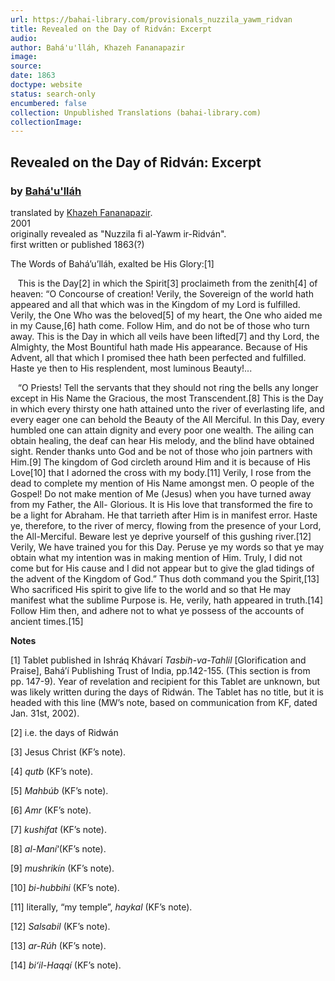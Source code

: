```yaml
---
url: https://bahai-library.com/provisionals_nuzzila_yawm_ridvan
title: Revealed on the Day of Ridván: Excerpt
audio: 
author: Bahá'u'lláh, Khazeh Fananapazir
image: 
source: 
date: 1863
doctype: website
status: search-only
encumbered: false
collection: Unpublished Translations (bahai-library.com)
collectionImage: 
---
```



## Revealed on the Day of Ridván: Excerpt

### by [Bahá'u'lláh](https://bahai-library.com/author/Bahá'u'lláh)

translated by [Khazeh Fananapazir](https://bahai-library.com/author/Khazeh%20Fananapazir).  
2001  
originally revealed as "Nuzzila fi al-Yawm ir-Ridván".  
first written or published 1863(?)


The Words of Bahá’u’lláh, exalted be His Glory:\[1\]

   This is the Day\[2\] in which the Spirit\[3\] proclaimeth from the zenith\[4\] of heaven: “O Concourse of creation! Verily, the Sovereign of the world hath appeared and all that which was in the Kingdom of my Lord is fulfilled. Verily, the One Who was the beloved\[5\] of my heart, the One who aided me in my Cause,\[6\] hath come. Follow Him, and do not be of those who turn away. This is the Day in which all veils have been lifted\[7\] and thy Lord, the Almighty, the Most Bountiful hath made His appearance. Because of His Advent, all that which I promised thee hath been perfected and fulfilled. Haste ye then to His resplendent, most luminous Beauty!...

   “O Priests! Tell the servants that they should not ring the bells any longer except in His Name the Gracious, the most Transcendent.\[8\] This is the Day in which every thirsty one hath attained unto the river of everlasting life, and every eager one can behold the Beauty of the All Merciful. In this Day, every humbled one can attain dignity and every poor one wealth. The ailing can obtain healing, the deaf can hear His melody, and the blind have obtained sight. Render thanks unto God and be not of those who join partners with Him.\[9\] The kingdom of God circleth around Him and it is because of His Love\[10\] that I adorned the cross with my body.\[11\] Verily, I rose from the dead to complete my mention of His Name amongst men. O people of the Gospel! Do not make mention of Me (Jesus) when you have turned away from my Father, the All- Glorious. It is His love that transformed the fire to be a light for Abraham. He that tarrieth after Him is in manifest error. Haste ye, therefore, to the river of mercy, flowing from the presence of your Lord, the All-Merciful. Beware lest ye deprive yourself of this gushing river.\[12\] Verily, We have trained you for this Day. Peruse ye my words so that ye may obtain what my intention was in making mention of Him. Truly, I did not come but for His cause and I did not appear but to give the glad tidings of the advent of the Kingdom of God.” Thus doth command you the Spirit,\[13\] Who sacrificed His spirit to give life to the world and so that He may manifest what the sublime Purpose is. He, verily, hath appeared in truth.\[14\] Follow Him then, and adhere not to what ye possess of the accounts of ancient times.\[15\]

**Notes**

\[1\] Tablet published in Ishráq Khávarí _Tasbih-va-Tahlil_ \[Glorification and Praise\], Bahá’í Publishing Trust of India, pp.142-155. (This section is from pp. 147-9). Year of revelation and recipient for this Tablet are unknown, but was likely written during the days of Ridwán. The Tablet has no title, but it is headed with this line (MW’s note, based on communication from KF, dated Jan. 31st, 2002).

\[2\] i.e. the days of Ridwán

\[3\] Jesus Christ (KF’s note).

\[4\] _qutb_ (KF’s note).

\[5\] _Mahbúb_ (KF’s note).

\[6\] _Amr_ (KF’s note).

\[7\] _kushifat_ (KF’s note).

\[8\] _al-Maní_‘(KF’s note).

\[9\] _mushrikín_ (KF’s note).

\[10\] _bi-hubbihi_ (KF’s note).

\[11\] literally, “my temple”, _haykal_ (KF’s note).

\[12\] _Salsabil_ (KF’s note).

\[13\] _ar-Rúh_ (KF’s note).

\[14\] _bi‘il-Haqqí_ (KF’s note).
